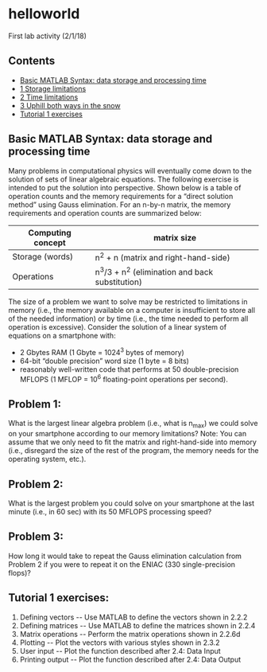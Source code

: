 # helloworld
First lab activity (2/1/18)

<div class="content">

## Contents

<div>

*   [Basic MATLAB Syntax: data storage and processing time](#2)
*   [1 Storage limitations](#3)
*   [2 Time limitations](#4)
*   [3 Uphill both ways in the snow](#5)
*   [Tutorial 1 exercises](#6)

</div>

## Basic MATLAB Syntax: data storage and processing time<a name="2"></a>

Many problems in computational physics will eventually come down to the solution of sets of linear algebraic equations. The following exercise is intended to put the solution into perspective. Shown below is a table of operation counts and the memory requirements for a “direct solution method” using Gauss elimination. For an n-by-n matrix, the memory requirements and operation counts are summarized below:

Computing concept | matrix size
----------------- | ------------- 
Storage (words) | n<sup>2</sup> + n (matrix and right-hand-side) 
Operations | n<sup>3</sup>/3 + n<sup>2</sup> (elimination and back substitution)

The size of a problem we want to solve may be restricted to limitations in memory (i.e., the memory available on a computer is insufficient to store all of the needed information) or by time (i.e., the time needed to perform all operation is excessive). Consider the solution of a linear system of equations on a smartphone with:

 * 2 Gbytes RAM (1 Gbyte = 1024<sup>3</sup> bytes of memory)
 * 64-bit “double precision” word size (1 byte = 8 bits)
 * reasonably well-written code that performs at 50 double-precision MFLOPS (1 MFLOP = 10<sup>6</sup> floating-point operations per second).

## Problem 1:<a name="3"></a>

What is the largest linear algebra problem (i.e., what is n<sub>max</sub>) we could solve on your smartphone according to our memory limitations? Note: You can assume that we only need to fit the matrix and right-hand-side into memory (i.e., disregard the size of the rest of the program, the memory needs for the operating system, etc.).

## Problem 2:<a name="4"></a>

What is the largest problem you could solve on your smartphone at the last minute (i.e., in 60 sec) with its 50 MFLOPS processing speed?

## Problem 3:<a name="5"></a>

How long it would take to repeat the Gauss elimination calculation from Problem 2 if you were to repeat it on the ENIAC (330 single-precision flops)?

## Tutorial 1 exercises:<a name="6"></a> 

1. Defining vectors -- Use MATLAB to define the vectors shown in 2.2.2
2. Defining matrices -- Use MATLAB to define the matrices shown in 2.2.4
3. Matrix operations -- Perform the matrix operations shown in 2.2.6d
4. Plotting -- Plot the vectors with various styles shown in 2.3.2
5. User input -- Plot the function described after 2.4: Data Input
6. Printing output -- Plot the function described after 2.4: Data Output

</div>
